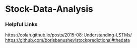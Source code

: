 # Stock-Data-Analysis


### Helpful Links
https://colah.github.io/posts/2015-08-Understanding-LSTMs/
https://github.com/borisbanushev/stockpredictionai#thedata